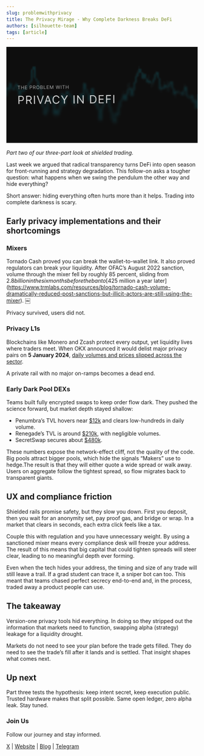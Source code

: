 ```yaml
---
slug: problemwithprivacy
title: The Privacy Mirage - Why Complete Darkness Breaks DeFi
authors: [silhouette-team]
tags: [article]
---
```


![Test image](./images/problemwithprivacy.png)

*Part two of our three-part look at shielded trading.*

Last week we argued that radical transparency turns DeFi into open season for front-running and strategy degradation. This follow-on asks a tougher question: what happens when we swing the pendulum the other way and hide everything?

Short answer: hiding everything often hurts more than it helps. Trading into complete darkness is scary.
<!-- truncate -->

## Early privacy implementations and their shortcomings
### Mixers
Tornado Cash proved you can break the wallet-to-wallet link. It also proved regulators can break your liquidity. After OFAC’s August 2022 sanction, volume through the mixer fell by roughly 85 percent, sliding from $2.8 billion in the six months before the ban to [$425 million a year later](https://www.trmlabs.com/resources/blog/tornado-cash-volume-dramatically-reduced-post-sanctions-but-illicit-actors-are-still-using-the-mixer).  ￼

Privacy survived, users did not.

### Privacy L1s
Blockchains like Monero and Zcash protect every output, yet liquidity lives where traders meet. When OKX announced it would delist major privacy pairs on **5 January 2024**, [daily volumes and prices slipped across the sector](https://blockworks.co/news/crypto-exchanges-delisting-privacy-coins). 

A private rail with no major on-ramps becomes a dead end.

### Early Dark Pool DEXs

Teams built fully encrypted swaps to keep order flow dark. They pushed the science forward, but market depth stayed shallow:
- Penumbra’s TVL hovers near [$12k](https://defillama.com/protocol/penumbra-dex?dexVolume=true&events=false&tvl=false) and clears low-hundreds in daily volume. 
- Renegade’s TVL is around [$210k](https://defillama.com/protocol/renegade), with negligible volumes.
- SecretSwap secures about [$480k](https://defillama.com/protocol/secretswap?denomination=USD).

These numbers expose the network-effect cliff, not the quality of the code. Big pools attract bigger pools, which hide the signals “Makers” use to hedge.The result is that they will either quote a wide spread or walk away. Users on aggregate follow the tightest spread, so flow migrates back to transparent giants.

## UX and compliance friction
Shielded rails promise safety, but they slow you down. First you deposit, then you wait for an anonymity set, pay proof gas, and bridge or wrap. In a market that clears in seconds, each extra click feels like a tax.

Couple this with regulation and you have unnecessary weight. By using a sanctioned mixer means every compliance desk will freeze your address. The result of this means that big capital that could tighten spreads will steer clear, leading to no meaningful depth ever forming.

Even when the tech hides your address, the timing and size of any trade will still leave a trail. If a grad student can trace it, a sniper bot can too. This meant that teams chased perfect secrecy end-to-end and, in the process, traded away a product people can use.

## The takeaway
Version-one privacy tools hid everything. In doing so they stripped out the information that markets need to function, swapping alpha (strategy) leakage for a liquidity drought.

Markets do not need to see your plan before the trade gets filled. They do need to see the trade’s fill after it lands and is settled. That insight shapes what comes next.

## Up next
Part three tests the hypothesis: keep intent secret, keep execution public. Trusted hardware makes that split possible. Same open ledger, zero alpha leak. Stay tuned.

### Join Us
Follow our journey and stay informed.

[X](https://x.com/silhouette_ex) | [Website](https://silhouette.exchange/)  | [Blog](https://docs.silhouette.exchange/blog) | [Telegram](https://t.me/silhouette_exchange)